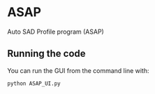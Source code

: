 # ASAP
Auto SAD Profile program (ASAP)

## Running the code

You can run the GUI from the command line with:
```
python ASAP_UI.py
```
